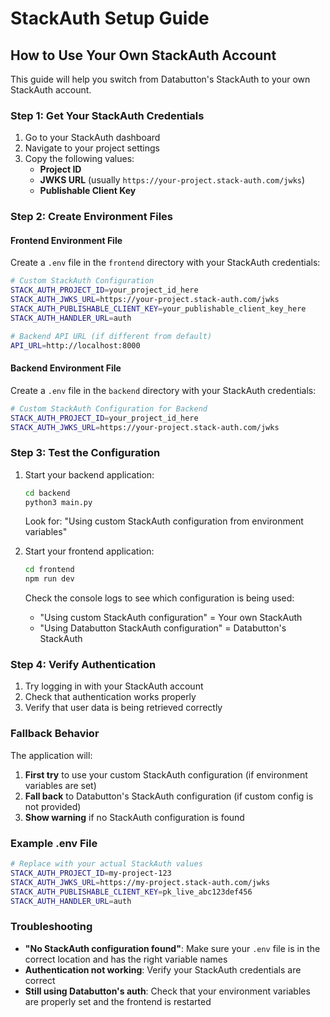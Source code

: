 # StackAuth Setup Guide

## How to Use Your Own StackAuth Account

This guide will help you switch from Databutton's StackAuth to your own StackAuth account.

### Step 1: Get Your StackAuth Credentials

1. Go to your StackAuth dashboard
2. Navigate to your project settings
3. Copy the following values:
   - **Project ID**
   - **JWKS URL** (usually `https://your-project.stack-auth.com/jwks`)
   - **Publishable Client Key**

### Step 2: Create Environment Files

#### Frontend Environment File
Create a `.env` file in the `frontend` directory with your StackAuth credentials:

```bash
# Custom StackAuth Configuration
STACK_AUTH_PROJECT_ID=your_project_id_here
STACK_AUTH_JWKS_URL=https://your-project.stack-auth.com/jwks
STACK_AUTH_PUBLISHABLE_CLIENT_KEY=your_publishable_client_key_here
STACK_AUTH_HANDLER_URL=auth

# Backend API URL (if different from default)
API_URL=http://localhost:8000
```

#### Backend Environment File
Create a `.env` file in the `backend` directory with your StackAuth credentials:

```bash
# Custom StackAuth Configuration for Backend
STACK_AUTH_PROJECT_ID=your_project_id_here
STACK_AUTH_JWKS_URL=https://your-project.stack-auth.com/jwks
```

### Step 3: Test the Configuration

1. Start your backend application:
   ```bash
   cd backend
   python3 main.py
   ```
   Look for: "Using custom StackAuth configuration from environment variables"

2. Start your frontend application:
   ```bash
   cd frontend
   npm run dev
   ```
   Check the console logs to see which configuration is being used:
   - "Using custom StackAuth configuration" = Your own StackAuth
   - "Using Databutton StackAuth configuration" = Databutton's StackAuth

### Step 4: Verify Authentication

1. Try logging in with your StackAuth account
2. Check that authentication works properly
3. Verify that user data is being retrieved correctly

### Fallback Behavior

The application will:
1. **First try** to use your custom StackAuth configuration (if environment variables are set)
2. **Fall back** to Databutton's StackAuth configuration (if custom config is not provided)
3. **Show warning** if no StackAuth configuration is found

### Example .env File

```bash
# Replace with your actual StackAuth values
STACK_AUTH_PROJECT_ID=my-project-123
STACK_AUTH_JWKS_URL=https://my-project.stack-auth.com/jwks
STACK_AUTH_PUBLISHABLE_CLIENT_KEY=pk_live_abc123def456
STACK_AUTH_HANDLER_URL=auth
```

### Troubleshooting

- **"No StackAuth configuration found"**: Make sure your `.env` file is in the correct location and has the right variable names
- **Authentication not working**: Verify your StackAuth credentials are correct
- **Still using Databutton's auth**: Check that your environment variables are properly set and the frontend is restarted
